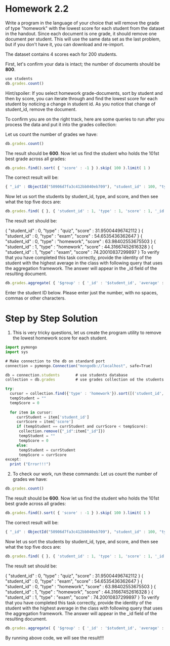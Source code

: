 # Homework 2.2

Write a program in the language of your choice that will remove the grade of type "homework" with the lowest score for each student from the dataset in the handout. Since each document is one grade, it should remove one document per student. This will use the same data set as the last problem, but if you don't have it, you can download and re-import.

The dataset contains 4 scores each for 200 students.

First, let's confirm your data is intact; the number of documents should be **800**.
```javascript
use students
db.grades.count()
```
Hint/spoiler: If you select homework grade-documents, sort by student and then by score, you can iterate through and find the lowest score for each student by noticing a change in student id. As you notice that change of student_id, remove the document.

To confirm you are on the right track, here are some queries to run after you process the data and put it into the grades collection:

Let us count the number of grades we have:
```javascript
db.grades.count()
```

The result should be **600**. Now let us find the student who holds the 101st best grade across all grades:
```javascript
db.grades.find().sort( { 'score' : -1 } ).skip( 100 ).limit( 1 )
```

The correct result will be:
```javascript
{ "_id" : ObjectId("50906d7fa3c412bb040eb709"), "student_id" : 100, "type" : "homework", "score" : 88.50425479139126 }
```

Now let us sort the students by student_id, type, and score, and then see what the top five docs are:
```javascript
db.grades.find( { }, { 'student_id' : 1, 'type' : 1, 'score' : 1, '_id' : 0 } ).sort( { 'student_id' : 1, 'score' : 1, } ).limit( 5 )
```

The result set should be:

{ "student_id" : 0, "type" : "quiz", "score" : 31.95004496742112 }
{ "student_id" : 0, "type" : "exam", "score" : 54.6535436362647 }
{ "student_id" : 0, "type" : "homework", "score" : 63.98402553675503 }
{ "student_id" : 1, "type" : "homework", "score" : 44.31667452616328 }
{ "student_id" : 1, "type" : "exam", "score" : 74.20010837299897 }
To verify that you have completed this task correctly, provide the identity of the student with the highest average in the class with following query that uses the aggregation framework. The answer will appear in the _id field of the resulting document.
```javascript
db.grades.aggregate( { '$group' : { '_id' : '$student_id', 'average' : { $avg : '$score' } } }, { '$sort' : { 'average' : -1 } }, { '$limit' : 1 } )
```

Enter the student ID below. Please enter just the number, with no spaces, commas or other characters.

# Step by Step Solution
1. This is very tricky questions, let us create the program utility to remove the lowest homework score for each student.
```javascript
import pymongo
import sys

# Make connection to the db on standard port
connection = pymongo.Connection("mongodb://localhost", safe=True)

db = connection.students       # use students database
collection = db.grades         # use grades collection od the students database

try:
  cursor = collection.find({'type' : 'homework'}).sort([('student_id', pymongo.ASCENDING), ('score', pymongo.DESCENDING)])  # find all homework scores and sort it by student_id ASCENDING and score DESCENDING
  tempStudent = ""
  tempScore = 0
  
  for item in cursor:
     currStudent = item['student_id']
     currScore = item['score']
     if (tempStudent == currStudent and currScore < tempScore):
      collection.remove({"_id":item["_id"]})
      tempStudent = ""
      tempScore = 0
     else:
      tempStudent = currStudent
      tempScore = currScore
except:
  print ("Error!!!")
```

2. To check our work, run these commands:
Let us count the number of grades we have:
```javascript
db.grades.count()
```

The result should be **600**. Now let us find the student who holds the 101st best grade across all grades:
```javascript
db.grades.find().sort( { 'score' : -1 } ).skip( 100 ).limit( 1 )
```

The correct result will be:
```javascript
{ "_id" : ObjectId("50906d7fa3c412bb040eb709"), "student_id" : 100, "type" : "homework", "score" : 88.50425479139126 }
```

Now let us sort the students by student_id, type, and score, and then see what the top five docs are:
```javascript
db.grades.find( { }, { 'student_id' : 1, 'type' : 1, 'score' : 1, '_id' : 0 } ).sort( { 'student_id' : 1, 'score' : 1, } ).limit( 5 )
```

The result set should be:

{ "student_id" : 0, "type" : "quiz", "score" : 31.95004496742112 }
{ "student_id" : 0, "type" : "exam", "score" : 54.6535436362647 }
{ "student_id" : 0, "type" : "homework", "score" : 63.98402553675503 }
{ "student_id" : 1, "type" : "homework", "score" : 44.31667452616328 }
{ "student_id" : 1, "type" : "exam", "score" : 74.20010837299897 }
To verify that you have completed this task correctly, provide the identity of the student with the highest average in the class with following query that uses the aggregation framework. The answer will appear in the _id field of the resulting document.
```javascript
db.grades.aggregate( { '$group' : { '_id' : '$student_id', 'average' : { $avg : '$score' } } }, { '$sort' : { 'average' : -1 } }, { '$limit' : 1 } )
```

By running above code, we will see the result!!!


